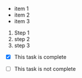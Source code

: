 - item 1
- item 2
- item 3

1. Step 1
2. step 2
3. step 3

- [x] This task is complete
- [ ] This task is not complete

